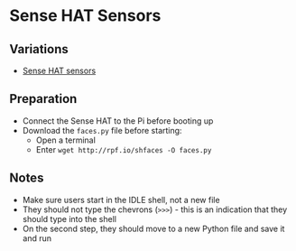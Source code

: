 # Sense HAT Sensors

## Variations

- [Sense HAT sensors](sense-hat-sensors.md)

## Preparation

- Connect the Sense HAT to the Pi before booting up
- Download the `faces.py` file before starting:
    - Open a terminal
    - Enter `wget http://rpf.io/shfaces -O faces.py`

## Notes

- Make sure users start in the IDLE shell, not a new file
- They should not type the chevrons (`>>>`) - this is an indication that they should type into the shell
- On the second step, they should move to a new Python file and save it and run
